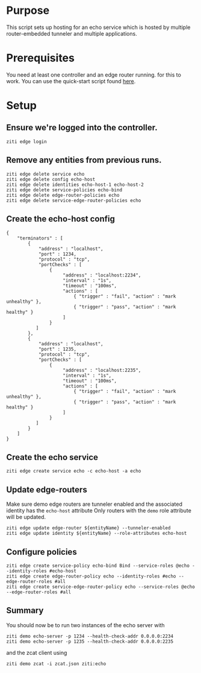 # Purpose

This script sets up hosting for an echo service which is hosted by multiple router-embedded tunneler and
multiple applications.

# Prerequisites

You need at least one controller and an edge router running. for this to work.
You can use the quick-start script found [here](https://ztna-core/ztna/tree/release-next/quickstart).

# Setup

## Ensure we're logged into the controller.

```action:ziti-login allowRetry=true
ziti edge login
```

<!--action:keep-session-alive interval=1m quiet=false-->

## Remove any entities from previous runs.

```action:ziti
ziti edge delete service echo
ziti edge delete config echo-host
ziti edge delete identities echo-host-1 echo-host-2
ziti edge delete service-policies echo-bind
ziti edge delete edge-router-policies echo
ziti edge delete service-edge-router-policies echo 
```

## Create the echo-host config

```action:ziti-create-config name=echo-host type=host.v2
{
    "terminators" : [
        {
            "address" : "localhost",
            "port" : 1234,
            "protocol" : "tcp",
            "portChecks" : [
                {
                     "address" : "localhost:2234",
                     "interval" : "1s",
                     "timeout" : "100ms",
                     "actions" : [
                         { "trigger" : "fail", "action" : "mark unhealthy" },
                         { "trigger" : "pass", "action" : "mark healthy" }
                     ]
                }
           ]
        },
        {
            "address" : "localhost",
            "port" : 1235,
            "protocol" : "tcp",
            "portChecks" : [
                {
                     "address" : "localhost:2235",
                     "interval" : "1s",
                     "timeout" : "100ms",
                     "actions" : [
                         { "trigger" : "fail", "action" : "mark unhealthy" },
                         { "trigger" : "pass", "action" : "mark healthy" }
                     ]
                }
           ]
        }
    ]
}
```

## Create the echo service

```action:ziti
ziti edge create service echo -c echo-host -a echo
```

## Update edge-routers

Make sure demo edge routers are tunneler enabled and the associated identity has the `echo-host` attribute
Only routers with the `demo` role attribute will be updated.

```action:ziti-for-each type=edge-routers minCount=1 maxCount=2 filter='anyOf(roleAttributes)="demo"'
ziti edge update edge-router ${entityName} --tunneler-enabled
ziti edge update identity ${entityName} --role-attributes echo-host 
```

## Configure policies

```action:ziti
ziti edge create service-policy echo-bind Bind --service-roles @echo --identity-roles #echo-host
ziti edge create edge-router-policy echo --identity-roles #echo --edge-router-roles #all
ziti edge create service-edge-router-policy echo --service-roles @echo --edge-router-roles #all
```

## Summary

You should now be to run two instances of the echo server with

```
ziti demo echo-server -p 1234 --health-check-addr 0.0.0.0:2234
ziti demo echo-server -p 1235 --health-check-addr 0.0.0.0:2235
```

and the zcat client using

```
ziti demo zcat -i zcat.json ziti:echo
```
